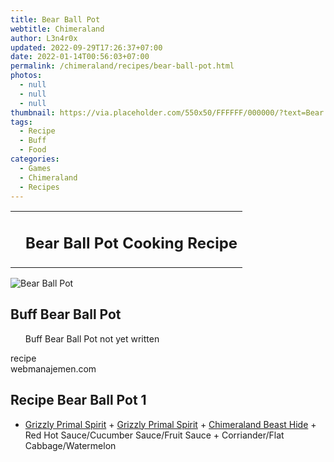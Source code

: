 ```yaml
---
title: Bear Ball Pot
webtitle: Chimeraland
author: L3n4r0x
updated: 2022-09-29T17:26:37+07:00
date: 2022-01-14T00:56:03+07:00
permalink: /chimeraland/recipes/bear-ball-pot.html
photos:
  - null
  - null
  - null
thumbnail: https://via.placeholder.com/550x50/FFFFFF/000000/?text=Bear Ball Pot
tags:
  - Recipe
  - Buff
  - Food
categories:
  - Games
  - Chimeraland
  - Recipes
---
```


<section id="bootstrap-wrapper"><link rel="stylesheet" href="https://cdn.statically.io/gh/dimaslanjaka/Web-Manajemen/40ac3225/css/bootstrap-4.5-wrapper.css"/><div class="row mb-2"><div class="col-md-12 mb-2"><table class="table" id="post-info"><tbody><tr><td></td><td><h1 class="fs-5">Bear Ball Pot Cooking Recipe</h1></td></tr></tbody></table></div></div><div class="card mb-2"><div class="row g-0"><div class="col-sm-4 position-relative mb-2"><img src="https://via.placeholder.com/600" class="card-img fit-cover w-100 h-100" alt="Bear Ball Pot" data-fancybox="true"/></div><div class="col-sm-8 mb-2"><div class="card-body"><h2 class="card-title fs-5">Buff Bear Ball Pot</h2><div class="card-text"><ul>Buff Bear Ball Pot not yet written</ul></div><span class="badge rounded-pill bg-dark">recipe</span></div><div class="card-footer text-end text-muted">webmanajemen.com</div></div></div></div><div class="row mb-2"><div class="col-12 col-lg-6 recipe-item mb-2"><div class="card"><div class="card-body"><h2 class="card-title fs-5">Recipe Bear Ball Pot 1</h2><div class="card-text"><ul><li><a class="text-decoration-none" href="/chimeraland/materials/grizzly-primal-spirit.html">Grizzly Primal Spirit</a><span> + </span><a class="text-decoration-none" href="/chimeraland/materials/grizzly-primal-spirit.html">Grizzly Primal Spirit</a><span> + </span><a class="text-decoration-none" href="/chimeraland/materials/chimeraland-beast-hide.html">Chimeraland Beast Hide</a><span> + </span>Red Hot Sauce/Cucumber Sauce/Fruit Sauce<span> + </span>Corriander/Flat Cabbage/Watermelon</li></ul></div></div></div></div></div></section>